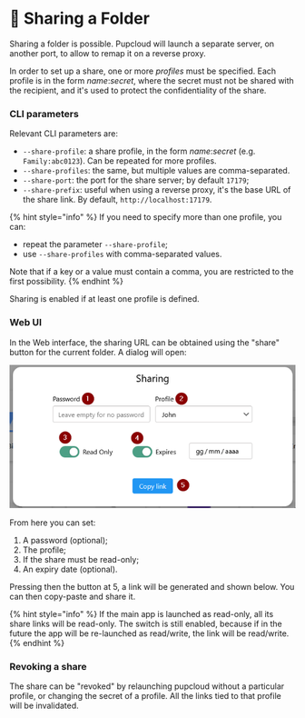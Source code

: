 # 🤝 Sharing a Folder

Sharing a folder is possible. Pupcloud will launch a separate server, on another port, to allow to remap it on a reverse proxy.

In order to set up a share, one or more _profiles_ must be specified. Each profile is in the form _name_:_secret_, where the secret must not be shared with the recipient, and it's used to protect the confidentiality of the share.

### CLI parameters

Relevant CLI parameters are:

* `--share-profile`: a share profile, in the form _name_:_secret_ (e.g. `Family:abc0123`). Can be repeated for more profiles.
* `--share-profiles`: the same, but multiple values are comma-separated.
* `--share-port`: the port for the share server; by default `17179`;
* `--share-prefix`: useful when using a reverse proxy, it's the base URL of the share link. By default, `http://localhost:17179`.

{% hint style="info" %}
If you need to specify more than one profile, you can:

* &#x20;repeat the parameter `--share-profile`;
* use `--share-profiles` with comma-separated values.

Note that if a key or a value must contain a comma, you are restricted to the first possibility.
{% endhint %}

Sharing is enabled if at least one profile is defined.

### Web UI

In the Web interface, the sharing URL can be obtained using the "share" button for the current folder. A dialog will open:

![The sharing dialog](<../.gitbook/assets/immagine (4).png>)

From here you can set:

1. A password (optional);
2. The profile;
3. If the share must be read-only;
4. An expiry date (optional).

Pressing then the button at 5, a link will be generated and shown below. You can then copy-paste and share it.

{% hint style="info" %}
If the main app is launched as read-only, all its share links will be read-only. The switch is still enabled, because if in the future the app will be re-launched as read/write, the link will be read/write.
{% endhint %}

### Revoking a share

The share can be "revoked" by relaunching pupcloud without a particular profile, or changing the secret of a profile. All the links tied to that profile will be invalidated.
